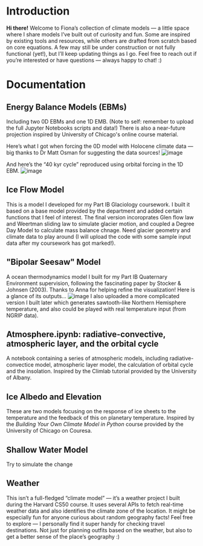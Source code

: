 # Introduction 
**Hi there!** Welcome to Fiona’s collection of climate models — a little space where I share models I’ve built out of curiosity and fun.
Some are inspired by existing tools and resources, while others are drafted from scratch based on core equations. A few may still be under construction or not fully functional (yet!), but I’ll keep updating things as I go.
Feel free to reach out if you’re interested or have questions — always happy to chat! :)

# Documentation 

## Energy Balance Models (EBMs)
Including two 0D EBMs and one 1D EMB. (Note to self: remember to upload the full Jupyter Notebooks scripts and data!) There is also a near-future projection inspired by University of Chicago's online course material.

Here’s what I got when forcing the 0D model with Holocene climate data —
big thanks to Dr Matt Osman for suggesting the data sources!
![image](https://github.com/user-attachments/assets/24cbd15f-f7a4-45e6-bc3d-d969f95a0876)

And here’s the “40 kyr cycle” reproduced using orbital forcing in the 1D EBM. 
![image](https://github.com/user-attachments/assets/84e15761-8a2b-44a0-9851-7a8cdc50d7ad)


## Ice Flow Model 
This is a model I developed for my Part IB Glaciology coursework. I built it based on a base model provided by the department and added certain functions that I feel of interest. The final version incoroprates Glen flow law and Weertman sliding law to simulate glacier motion, and coupled a Degree Day Model to calculate mass balance chnage. Need glacier geometry and climate data to play around (I will upload the code with some sample input data after my coursework has got marked!). 

## "Bipolar Seesaw" Model
A ocean thermodynamics model I built for my Part IB Quaternary Environment supervision, following the fascinating paper by Stocker & Johnsen (2003). Thanks to Anna for helping refine the visualization! Here is a glance of its outputs...
![image](https://github.com/user-attachments/assets/f7aa0da5-eb85-4988-8f05-d9792b7c2ee2)
I also uploaded a more complicated version I built later which generates sawtooth-like Northern Hemisphere temperature, and also could be played with real temperature input (from NGRIP data).

## Atmosphere.ipynb: radiative-convective, atmospheric layer, and the orbital cycle
A notebook containing a series of atmospheric models, including radiative-convectice model, atmospheric layer model, the calculation of orbital cycle and the insolation.
Inspired by the Climlab tutorial provided by the University of Albany. 

## Ice Albedo and Elevation 
These are two models focusing on the response of ice sheets to the temperature and the feedback of this on planetary temperature. Inspired by the *Building Your Own Climate Model in Python* course provided by the University of Chicago on Couresa. 

## Shallow Water Model 
Try to simulate the change 

## Weather
This isn’t a full-fledged “climate model” — it’s a weather project I built during the Harvard CS50 course. It uses several APIs to fetch real-time weather data and also identifies the climate zone of the location. It might be especially fun for anyone curious about random geography facts! Feel free to explore — I personally find it super handy for checking travel destinations. Not just for planning outfits based on the weather, but also to get a better sense of the place’s geography :)
